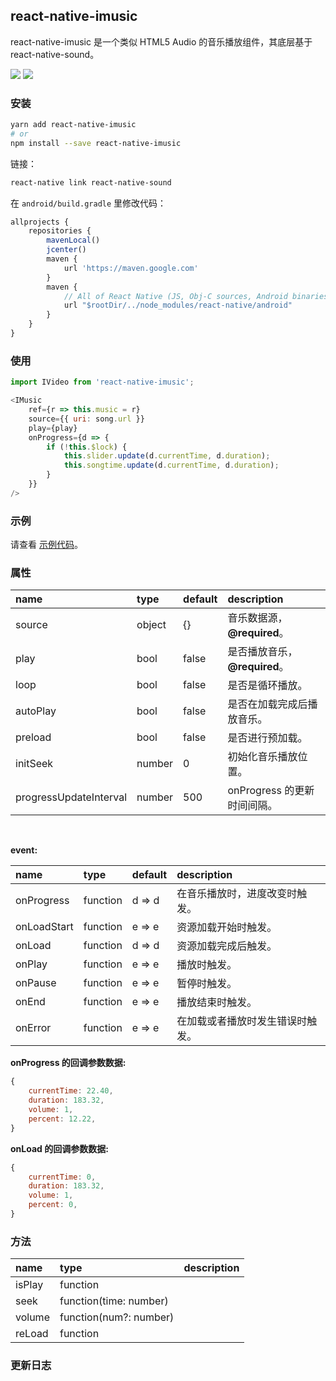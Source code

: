 
## react-native-imusic
react-native-imusic 是一个类似 HTML5 Audio 的音乐播放组件，其底层基于 react-native-sound。

<a href="https://www.npmjs.com/package/react-native-imusic"><img src="https://img.shields.io/npm/v/react-native-imusic.svg?style=flat-square"></a>
<a href="https://www.npmjs.com/package/react-native-imusic"><img src="https://img.shields.io/npm/dm/react-native-imusic.svg?style=flat-square"></a>


### 安装

```bash
yarn add react-native-imusic
# or
npm install --save react-native-imusic
```

链接：

```bash
react-native link react-native-sound
```

在 `android/build.gradle` 里修改代码：

```js
allprojects {
    repositories {
        mavenLocal()
        jcenter()
        maven {
            url 'https://maven.google.com'
        }
        maven {
            // All of React Native (JS, Obj-C sources, Android binaries) is installed from npm
            url "$rootDir/../node_modules/react-native/android"
        }
    }
}
```

### 使用

```js
import IVideo from 'react-native-imusic';

<IMusic
    ref={r => this.music = r}
    source={{ uri: song.url }}
    play={play}
    onProgress={d => {
        if (!this.$lock) {
            this.slider.update(d.currentTime, d.duration);
            this.songtime.update(d.currentTime, d.duration);
        }
    }}
/>
```

### 示例
请查看 [示例代码](./example/index.js)。

### 属性

| name                   | type   | default | description           |
| :--------------------- | :----- | :------ | :-------------------- |
| source                 | object | {}      | 音乐数据源，__@required__。  |
| play                   | bool   | false   | 是否播放音乐，__@required__。 |
| loop                   | bool   | false   | 是否是循环播放。               |
| autoPlay               | bool   | false   | 是否在加载完成后播放音乐。         |
| preload                | bool   | false   | 是否进行预加载。              |
| initSeek               | number | 0       | 初始化音乐播放位置。            |
| progressUpdateInterval | number | 500     | onProgress 的更新时间间隔。   |

<br />

__event:__

| name           | type     | default | description      |
| :------------- | :------- | :------ | :--------------- |
| onProgress     | function | d => d  | 在音乐播放时，进度改变时触发。  |
| onLoadStart    | function | e => e  | 资源加载开始时触发。       |
| onLoad         | function | d => d  | 资源加载完成后触发。       |
| onPlay         | function | e => e  | 播放时触发。           |
| onPause        | function | e => e  | 暂停时触发。           |
| onEnd          | function | e => e  | 播放结束时触发。         |
| onError        | function | e => e  | 在加载或者播放时发生错误时触发。 |

__onProgress 的回调参数数据:__

```js
{
    currentTime: 22.40,
    duration: 183.32,
    volume: 1,
    percent: 12.22,
}
```

__onLoad 的回调参数数据:__

```js
{
    currentTime: 0,
    duration: 183.32,
    volume: 1,
    percent: 0,
}
```

### 方法

| name   | type                   | description |
| :----- | :--------------------- | :---------- |
| isPlay | function               |             |
| seek   | function(time: number) |             |
| volume | function(num?: number) |             |
| reLoad | function               |             |

### 更新日志




